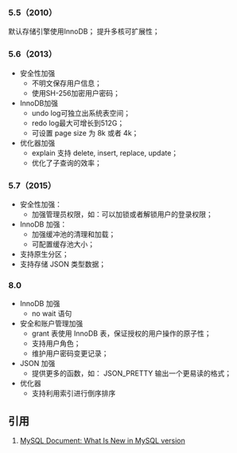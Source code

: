 ### 5.5（2010）

默认存储引擎使用InnoDB；
提升多核可扩展性；

### 5.6（2013）

- 安全性加强
    - 不明文保存用户信息；
    - 使用SH-256加密用户密码；
- InnoDB加强
    - undo log可独立出系统表空间；
    - redo log最大可增长到512G；
    - 可设置 page size 为 8k 或者 4k；
- 优化器加强
    - explain 支持 delete, insert, replace, update；
    - 优化了子查询的效率；

### 5.7（2015）

- 安全性加强：
    - 加强管理员权限，如：可以加锁或者解锁用户的登录权限；
- InnoDB 加强：
    - 加强缓冲池的清理和加载；
    - 可配置缓存池大小；
- 支持原生分区；
- 支持存储 JSON 类型数据；

### 8.0

- InnoDB 加强
    - no wait 语句
- 安全和账户管理加强
    - grant 表使用 InnoDB 表，保证授权的用户操作的原子性；
    - 支持用户角色；
    - 维护用户密码变更记录；
- JSON 加强
    - 提供更多的函数，如： JSON_PRETTY 输出一个更易读的格式；
- 优化器
    - 支持利用索引进行倒序排序

## 引用

1. [MySQL Document: What Is New in MySQL version](https://dev.mysql.com/doc/refman/8.0/en/mysql-nutshell.html)
